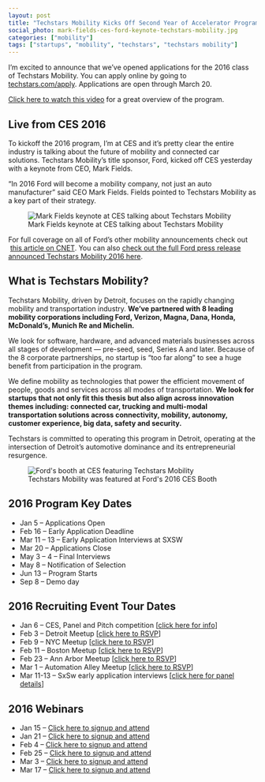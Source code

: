 ```yaml
---
layout: post
title: "Techstars Mobility Kicks Off Second Year of Accelerator Program in Detroit"
social_photo: mark-fields-ces-ford-keynote-techstars-mobility.jpg
categories: ["mobility"]
tags: ["startups", "mobility", "techstars", "techstars mobility"]
---
```


I’m excited to announce that we’ve opened applications for the 2016 class of Techstars Mobility. You can apply online by going to <a href="http://www.techstars.com/apply/">techstars.com/apply</a>. Applications are open through March 20.

<a href="https://www.youtube.com/watch?v=639PRd2jnYw">Click here to watch this video</a> for a great overview of the program.

<h2><b>Live from CES 2016</b></h2>
To kickoff the 2016 program, I’m at CES and it’s pretty clear the entire industry is talking about the future of mobility and connected car solutions.&nbsp;Techstars Mobility’s title sponsor, Ford, kicked off CES yesterday with a keynote from CEO, Mark Fields.

“In 2016 Ford will become a mobility company, not just an auto manufacturer” said CEO Mark Fields. Fields pointed to Techstars Mobility as a key part of their strategy.

<figure class="wide">
  <img src="{% asset_path mark-fields-ces-ford-keynote-techstars-mobility.jpg %}" alt="Mark Fields keynote at CES talking about Techstars Mobility">
  <figcaption>
    Mark Fields keynote at CES talking about Techstars Mobility
  </figcaption>
</figure>

For full coverage on all of Ford’s other mobility announcements check out &nbsp;<a href="http://live.cnet.com/Event/Ford_CES_2016_press_conference?Page=0">this article on CNET</a>. You can also <a href="https://media.ford.com/content/fordmedia/fna/us/en/news/2016/01/05/got-a-startup-to-get-people-moving-techstars.html">check out the full Ford press release announced Techstars Mobility 2016 here</a>.

<h2><b>What is Techstars Mobility?</b></h2>
Techstars Mobility, driven by Detroit, focuses on the rapidly changing mobility and transportation industry. <strong>We’ve partnered with 8 leading mobility corporations including Ford, Verizon, Magna, Dana, Honda, McDonald’s, Munich Re and Michelin.</strong>

We look for software, hardware, and advanced materials businesses across all stages of development — pre-seed, seed, Series A and later. Because of the 8 corporate partnerships, no startup is “too far along” to see a huge benefit from participation in the program.

We define mobility as technologies that power the efficient movement of people, goods and services across all modes of transportation. <b>We look for startups that not only fit this thesis but also align across innovation themes including: connected car, trucking and multi-modal transportation solutions across connectivity, mobility, autonomy, customer experience, big data, safety and security.</b>

Techstars is committed to operating this program in Detroit, operating at the intersection of Detroit’s automotive dominance and its entrepreneurial resurgence.&nbsp;

<figure class="wide">
  <img src="{% asset_path ford-ces-techstars-mobility.jpg %}" alt="Ford's booth at CES featuring Techstars Mobility">
  <figcaption>
    Techstars Mobility was featured at Ford's 2016 CES Booth
  </figcaption>
</figure>

<h2><b>2016 Program Key Dates</b></h2>
<ul>
<li>Jan 5 – Applications Open</li>
<li>Feb 16 – Early Application Deadline</li>
<li>Mar 11 – 13 – Early Application Interviews at SXSW</li>
<li>Mar 20 – Applications Close</li>
<li>May 3 – 4 – Final Interviews</li>
<li>May 8 – Notification of Selection</li>
<li>Jun 13 – Program Starts</li>
<li>Sep 8 – Demo day</li>
</ul>
<h2><b>2016 Recruiting Event Tour Dates</b></h2>
<ul>
<li>Jan 6 – CES, Panel and Pitch competition [<a href="http://go.techstars.com/ces/">click here for info</a>]</li>
<li>Feb 3 – Detroit Meetup [<a href="https://www.eventbrite.com/e/techstars-mobility-detroit-information-session-tickets-20041442494">click here to RSVP</a>]</li>
<li>Feb 9 – NYC Meetup [<a href="https://www.eventbrite.com/e/techstars-mobility-on-tour-in-new-york-tickets-20042561842" >click here to RSVP</a>]</li>
<li>Feb 11 – Boston Meetup [<a href="https://www.eventbrite.com/e/techstars-second-thursday-event-boston-tickets-20077172363" >click here to RSVP</a>]</li>
<li>Feb 23 – Ann Arbor Meetup [<a href="https://www.eventbrite.com/e/techstars-mobility-on-tour-in-ann-arbor-tickets-20042392335" >click here to RSVP</a>]</li>
<li>Mar 1 – Automation Alley Meetup [<a href="https://www.eventbrite.com/e/techstars-mobility-at-automation-alley-tickets-20042805571" >click here to RSVP</a>]</li>
<li>Mar 11-13 – SxSw early application interviews [<a href="http://schedule.sxsw.com/2016/events/event_PP46922">click here for panel details</a>] </li>
</ul>
<h2><b>2016 Webinars</b></h2>
<ul>
<li>Jan 15 – <a href="https://tedserbinski.enterthemeeting.com/m/8B9X7WGG">Click here to signup and attend</a></li>
<li>Jan 21 – <a href="https://tedserbinski.enterthemeeting.com/m/VIKCZ9VX">Click here to signup and attend</a></li>
<li>Feb 4 – <a href="https://tedserbinski.enterthemeeting.com/m/4PTNJFLX">Click here to signup and attend</a></li>
<li>Feb 25 – <a href="https://tedserbinski.enterthemeeting.com/m/POZ3GGXA">Click here to signup and attend</a></li>
<li>Mar 3 – <a href="https://tedserbinski.enterthemeeting.com/m/3SEVF2FN">Click here to signup and attend</a></li>
<li>Mar 17 – <a href="https://tedserbinski.enterthemeeting.com/m/XXADJZ49">Click here to signup and attend</a></li>
</ul>
